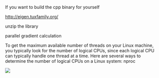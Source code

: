 If you want to build the cpp binary for yourself

http://eigen.tuxfamily.org/

unzip the library




parallel gradient calculation

To get the maximum available number of threads on your Linux machine, you typically look for the number of logical CPUs, since each logical CPU can typically handle one thread at a time. 
Here are several ways to determine the number of logical CPUs on a Linux system:
nproc


![](https://media2.giphy.com/media/v1.Y2lkPTc5MGI3NjExOTVjbXpmZjF4dHdwdHlrdjZ5MzM3ODhza2tmZjR0N3ZxaWdqdTg4OCZlcD12MV9pbnRlcm5hbF9naWZfYnlfaWQmY3Q9Zw/h3wMQYVHKC5D0ceU1h/giphy.gif)
